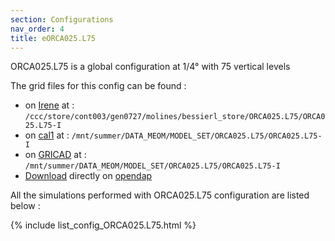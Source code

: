 ```yaml
---
section: Configurations
nav_order: 4
title: eORCA025.L75
---
```


ORCA025.L75 is a global configuration at 1/4° with 75 vertical levels

The grid files for this config can be found :

<div class="row justify-content-center">
        <div class="card">
            <div class="card-body"> 
            <ul>
                    <li> on <a href="https://meom-group.github.io/meom-data-catalog/content/platforms/irene.html">Irene</a> at : <code class="language-plaintext highlighter-rouge">/ccc/store/cont003/gen0727/molines/bessierl_store/ORCA025.L75/ORCA025.L75-I</code> </li>
                    <li> on <a href="https://meom-group.github.io/meom-data-catalog/content/platforms/cal1.html">cal1</a> at : <code class="language-plaintext highlighter-rouge">/mnt/summer/DATA_MEOM/MODEL_SET/ORCA025.L75/ORCA025.L75-I</code> </li>
                    <li> on <a href="https://meom-group.github.io/meom-data-catalog/content/platforms/gricad.html">GRICAD</a> at : <code class="language-plaintext highlighter-rouge">/mnt/summer/DATA_MEOM/MODEL_SET/ORCA025.L75/ORCA025.L75-I</code> </li>
                    <li><a href="https://ige-meom-opendap.univ-grenoble-alpes.fr/thredds/catalog/meomopendap/extract/MEOM/ORCA025.L75/ORCA025.L75-I/catalog.html">Download</a> directly on <a href="https://meom-group.github.io/meom-data-catalog/content/platforms/opendap.html">opendap</a> </li>
            </ul>
        </div>
</div>

All the simulations performed with ORCA025.L75 configuration are listed below :

{% include list_config_ORCA025.L75.html %}